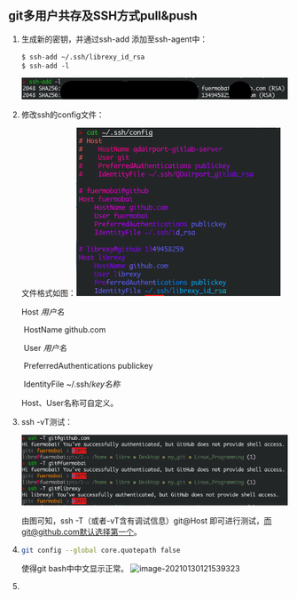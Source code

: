 ## git多用户共存及SSH方式pull&push

1. 生成新的密钥，并通过ssh-add 添加至ssh-agent中：

   ```shell
   $ ssh-add ~/.ssh/librexy_id_rsa
   $ ssh-add -l
   ```

   ![image-20201223154647622](git.assets/image-20201223154647622.png)

2. 修改ssh的config文件：

   文件格式如图：![image-20201223154849097](git.assets/image-20201223154849097.png)

   Host *用户名*

   ​		HostName github.com

   ​		User *用户名*

   ​		PreferredAuthentications publickey

   ​		IdentityFile ~/.ssh/*key名称*

   Host、User名称可自定义。

3. ssh -vT测试：

   ![image-20201223155303468](git.assets/image-20201223155303468.png)

   由图可知，ssh -T（或者-vT含有调试信息）git@Host 即可进行测试，而git@github.com默认选择第一个。

4. ```bash
   git config --global core.quotepath false
   ```

   使得git bash中中文显示正常。
   ![image-20210130121539323](git.assets/image-20210130121539323.png)

5. 

   

